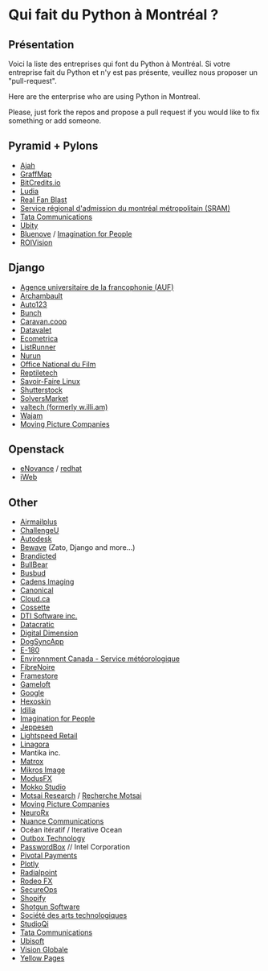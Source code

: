Qui fait du Python à Montréal ?
===============================

Présentation
------------
Voici la liste des entreprises qui font du Python à Montréal. Si votre entreprise fait du Python et n'y est pas présente, veuillez nous proposer un "pull-request".

Here are the enterprise who are using Python in Montreal.

Please, just fork the repos and propose a pull request if you would like to fix something or add someone.

## Pyramid + Pylons

* [Ajah](http://ajah.ca/home/)
* [GraffMap](http://graffmap.com/)
* [BitCredits.io](http://BitCredits.io/)
* [Ludia](http://www.ludia.com/)
* [Real Fan Blast](http://www.realfanblast.com/)
* [Service régional d'admission du montréal métropolitain (SRAM)](https://www.sram.qc.ca/home)
* [Tata Communications](http://www.tatacommunications.com/)
* [Ubity](http://ubity.com/)
* [Bluenove](http://bluenove.com/) / [Imagination for People](http://imaginationforpeople.org)
* [ROIVision](http://www.roivision.com/)

## Django

* [Agence universitaire de la francophonie (AUF)](http://www.auf.org/)
* [Archambault](http://www.archambault.ca/)
* [Auto123](http://www.auto123.com/en/)
* [Bunch](https://www.joinbunch.com/)
* [Caravan.coop](http://caravan.coop/en/)
* [Datavalet](http://datavalet.com/)
* [Ecometrica](http://ecometrica.com/)
* [ListRunner](http://listrunnerapp.com/)
* [Nurun](https://www.nurun.com/en/)
* [Office National du Film](https://www.onf.ca/)
* [Reptiletech](http://www.reptiletech.com/en/)
* [Savoir-Faire Linux](https://www.savoirfairelinux.com/en/)
* [Shutterstock](http://www.shutterstock.com)
* [SolversMarket](http://solversmarket.com/)
* [valtech (formerly w.illi.am)](https://www.valtech.ca/)
* [Wajam](http://www.wajam.com/)
* [Moving Picture Companies](http://www.moving-picture.com/)

## Openstack

* [eNovance](https://www.enovance.com/) / [redhat](http://www.redhat.com/en/about/offices)
* [iWeb](http://iweb.com/)

## Other

* [Airmailplus](http://airmailplus.com/)
* [ChallengeU](http://challengeu.com/)
* [Autodesk](http://www.autodesk.com/)
* [Bewave](http://www.bewave.io/) (Zato, Django and more...)
* [Brandicted](https://brandicted.com/)
* [BullBear](http://www.bullbear.ca/)
* [Busbud](http://www.busbud.com/en/)
* [Cadens Imaging](http://www.cadensimaging.com/)
* [Canonical](http://www.canonical.com/careers)
* [Cloud.ca](https://cloud.ca/)
* [Cossette](http://www.cossette.com/)
* [DTI Software inc.](http://dtisoftware.com/)
* [Datacratic](http://datacratic.com/site/)
* [Digital Dimension](http://www.digitaldimension.com/)
* [DogSyncApp](http://dogsyncapp.com/)
* [E-180](http://www.e-180.com/)
* [Environnment Canada - Service météorologique](https://weather.gc.ca/canada_e.html)
* [FibreNoire](http://www.fibrenoire.ca/)
* [Framestore](http://www.framestore-cfc.com)
* [Gameloft](http://www.gameloft.fr/)
* [Google](https://www.google.com/about/jobs/search/#t=sq&q=j&d=montreal&li=10&j=montreal)
* [Hexoskin](http://www.hexoskin.com/)
* [Idilia](http://www.idilia.com/)
* [Imagination for People](http://imaginationforpeople.org/en/)
* [Jeppesen](http://ww1.jeppesen.com/index.jsp)
* [Lightspeed Retail](http://www.lightspeedretail.com/)
* [Linagora](https://www.linagora.com)
* Mantika inc.
* [Matrox](http://www.matrox.com/)
* [Mikros Image](http://www.mikrosimage.ca/)
* [ModusFX](http://www.modusfx.com/)
* [Mokko Studio](http://www.mokkostudio.com/)
* [Motsai Research](http://www.motsai.com/en/) / [Recherche Motsai](http://www.motsai.com/fr/)
* [Moving Picture Companies](http://www.moving-picture.com/)
* [NeuroRx](http://www.neurorx.com/)
* [Nuance Communications](http://www.nuance.com/index.htm)
* Océan itératif / Iterative Ocean
* [Outbox Technology](http://www.outboxtechnology.com/)
* [PasswordBox](https://www.passwordbox.com) // Intel Corporation
* [Pivotal Payments](http://www.pivotalpayments.com/)
* [Plotly](https://plot.ly/)
* [Radialpoint](www.radialpoint.com/)
* [Rodeo FX](http://www.rodeofx.com/)
* [SecureOps](https://www.secureops.com/)
* [Shopify](http://www.shopify.ca/)
* [Shotgun Software](https://www.shotgunsoftware.com/)
* [Société des arts technologiques](https://sat.qc.ca/)
* [StudioQi](http://www.studioqi.ca/)
* [Tata Communications](http://www.tatacommunications.com/)
* [Ubisoft](https://www.ubisoftgroup.com/fr-FR/recrutement/index.aspx)
* [Vision Globale](http://www.visionglobale.com/)
* [Yellow Pages](http://www.yellowpages.com/)
